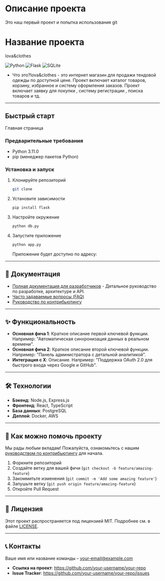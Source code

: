 # Описание проекта 
Это наш первый проект и попытка использования git 
# Название проекта 
lova&clothes

![Python](https://img.shields.io/badge/Python-3.8+-blue.svg)
![Flask](https://img.shields.io/badge/Flask-2.0+-green.svg)
![SQLite](https://img.shields.io/badge/Database-SQLite-lightgrey.svg)

* Что это?lova&clothes - это интернет магазин для продажи тендовой одежды по доступной цене. Проект включает каталог товаров, корзину, избранное и систему оформления заказов. Проект включает заявку для покупки , систему регистрации , поиска товаров и тд.

---

## Быстрый старт
Главная страница  

### Предварительные требования

* Python 3.11.0
* pip (менеджер пакетов Python)

### Установка и запуск

1.  Клонируйте репозиторий
    
    ```bash
    git clone 
    
    ```
    

2.  Установите зависимости
    
    ```bash
    pip install flask
    ```
    

3.  Настройте окружение
    
    ```bash
    python db.py
    ```
    

4.  Запустите приложение
    
    ```bash
    python app.py
    ```
    
    Приложение будет доступно по адресу: 

---

## 📖 Документация

*   [Полная документация для разработчиков](./docs/README.md) - Детальное руководство по разработке, архитектуре и API. <!-- Если у вас нет отдельной папки docs, этот пункт можно удалить -->
*   [Часто задаваемые вопросы (FAQ)](./docs/FAQ.md)
*   [Руководство по контрибьютингу](./CONTRIBUTING.md)

---

## ✨ Функциональность

<!-- Добавьте скриншоты или гифки для наглядности! -->

*   **Основная фича 1**: Краткое описание первой ключевой функции. Например: "Автоматическая синхронизация данных в реальном времени".
*   **Основная фича 2**: Краткое описание второй ключевой функции. Например: "Панель администратора с детальной аналитикой".
*   **Интеграция с X**: Описание. Например: "Поддержка OAuth 2.0 для быстрого входа через Google и GitHub".

---

## 🛠 Технологии

*   **Бэкенд**: Node.js, Express.js
*   **Фронтенд**: React, TypeScript
*   **База данных**: PostgreSQL
*   **Деплой**: Docker, AWS

---

## 🤝 Как можно помочь проекту

Мы рады любым вкладам! Пожалуйста, ознакомьтесь с нашим [руководством по контрибьютингу](./CONTRIBUTING.md) для начала.

1.  Форкните репозиторий
2.  Создайте ветку для вашей фичи (`git checkout -b feature/amazing-feature`)
3.  Закоммитьте изменения (`git commit -m 'Add some amazing feature'`)
4.  Запушьте ветку (`git push origin feature/amazing-feature`)
5.  Откройте Pull Request

---

## 📜 Лицензия

Этот проект распространяется под лицензией MIT. Подробнее см. в файле [LICENSE](./LICENSE).

---

## 📞 Контакты

Ваше имя или название команды – [your-email@example.com](mailto:your-email@example.com)

*   **Ссылка на проект**: https://github.com/your-username/your-repo
*   **Issue Tracker**: https://github.com/your-username/your-repo/issues <!-- Опционально, но очень полезно -->